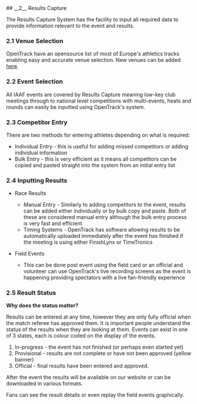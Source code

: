 <div markdown="1" data-aos="fade-up">
## __2__ Results Capture

The Results Capture System has the facility to input all required data to provide information relevant to the event and results.

### 2.1 Venue Selection

OpenTrack have an opensource list of most of Europe's athletics tracks enabling easy and accurate venue selection. New venues can be added <a href="https://data.opentrack.run/v/">here</a>.

### 2.2 Event Selection

All IAAF events are covered by Results Capture meaning low-key club meetings through to national level competitions with multi-events, heats and rounds can easily be inputted using OpenTrack's system. 

### 2.3 Competitor Entry

There are two methods for entering athletes depending on what is required:
* Individual Entry - this is useful for adding missed competitors or adding individual information
* Bulk Entry - this is very efficient as it means all competitors can be copied and pasted straight into the system from an initial entry list

### 2.4 Inputting Results

* Race Results
	* Manual Entry - Similarly to adding competitors to the event, results can be added either individually or by bulk copy and paste. Both of these are considered manual entry although the bulk entry process is very fast and efficient
	* Timing  Systems - OpenTrack has software allowing results to be automatically uploaded immediately after the event has finished if the meeting is using either FinishLynx or TimeTronics

* Field Events
	* This can be done post event using the field card or an official and volunteer can use OpenTrack's live recording screens as the event is happening providing spectators with a live fan-friendly experience

### 2.5 Result Status

__Why does the status matter?__

Results can be entered at any time, however they are only fully official when the match referee has approved them. It is important people understand the status of the results when they are looking at them. Events can exist in one of 3 states, each is colour coded on the display of the events.

1. In-progress - the event has not finished (or perhaps even started yet)
2. Provisional - results are not complete or have not been approved (yellow banner)
3. Official - final results have been entered and approved.

After the event the results will be available on our website or can be downloaded in various formats. 

Fans can see the result details or even replay the field events graphically. 

</div>

